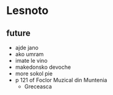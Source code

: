 # Lesnoto

## future

 - ajde jano
 - ako umram
 - imate le vino
 - makedonsko devoche
 - more sokol pie
 - p 121 of Foclor Muzical din Muntenia
    - Greceasca
